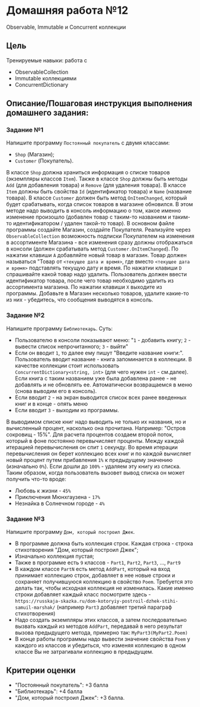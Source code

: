 # Домашняя работа №12

Observable, Immutable и Concurrent коллекции

## Цель
Тренируемые навыки: работа с
* ObservableCollection
* Immutable коллекциями
* ConcurrentDictionary

## Описание/Пошаговая инструкция выполнения домашнего задания:

### Задание №1

Напишите программу `Постоянный покупатель` с двумя классами:
* `Shop` (Магазин);
* `Customer` (Покупатель).

В классе `Shop` должна храниться информация о списке товаров (экземпляры классов `Item`). Также в классе `Shop` должны быть методы `Add` (для добавления товара) и `Remove` (для удаления товара).
В классе `Item` должны быть свойства `Id` (идентификатор товара) и `Name` (название товара).
В классе `Customer` должен быть метод `OnItemChanged`, который будет срабатывать, когда список товаров в магазине обновился. В этом методе надо выводить в консоль информацию о том, какое именно изменение произошло (добавлен товар с таким-то названием и таким-то идентификатором / удален такой-то товар).
В основном файле программы создайте Магазин, создайте Покупателя. Реализуйте через `ObservableCollection` возможность подписки Покупателем на изменения в ассортименте Магазина - все изменения сразу должны отображаться в консоли (должен срабатывать метод `Customer.OnItemChanged`).
По нажатии клавиши `A` добавляйте новый товар в магазин. Товар должен называться "Товар от `<текущее дата и время>`, где вместо `<текущее дата и время>` подставлять текущую дату и время.
По нажатии клавиши `D` спрашивайте какой товар надо удалить. Пользователь должен ввести идентификатор товара, после чего товар необходимо удалить из ассортимента магазина.
По нажатии клавиши `X` выходите из программы.
Добавьте в Магазин несколько товаров, удалите какие-то из них - убедитесь, что сообщения выводятся в консоль.

### Задание №2

Напишите программу `Библиотекарь`. Суть:
* Пользователю в консоли показывают меню: "`1` - добавить книгу; `2` - вывести список непрочитанного; `3` - выйти"
* Если он вводит `1`, то далее ему пишут "Введите название книги:". Пользователь вводит название - книга запоминается в коллекции. В качестве коллекции стоит использовать `ConcurrentDictionary<string, int>` (для чего нужен `int` - см.далее). Если книга с таким названием уже была добавлена ранее - не добавлять и не обновлять ее. Автоматически возвращаемся в меню (снова выводим его в консоль).
* Если вводит `2` - на экран выводится список всех ранее введенных книг и в конце - опять меню
* Если вводит `3` - выходим из программы.

В выводимом списке книг надо выводить не только их названия, но и вычисленный процент, насколько она прочитана. Например: "Остров сокровищ - 15%".
Для расчета процентов создаем второй поток, который в фоне постоянно перевычисляет проценты. Между каждой итерацией перевычисления он спит `1` секунду. Во время итерации перевычисления он берет коллекцию всех книг и по каждой вычисляет новый процент путем прибавления `1%` к предыдущему значению (изначально `0%`). Если дошли до `100%` - удаляем эту книгу из списка.
Таким образом, когда пользователь вызовет вывод списка он может получить что-то вроде:
* Любовь к жизни - `45%`
* Приключения Мюнхгаузена - `17%`
* Незнайка в Солнечном городе - `4%`

### Задание №3

Напишите программу `Дом, который построил Джек`.
* В программе должна быть коллекция строк. Каждая строка - строка стихотворения "Дом, который построил Джек";
* Изначально коллекция пустая;
* Также в программе есть `9` классов - `Part1`, `Part2`, `Part3`, ..., `Part9`
* В каждом классе `PartN` есть метод `AddPart`, который на вход принимает коллекцию строк, добавляет в нее новые строки и сохраняет получившуюся коллекцию в свойство `Poem`. Требуется это делать так, чтобы исходная коллекция не изменилась. Какие именно строки добавляет каждый класс посмотрите здесь - `https://russkaja-skazka.ru/dom-kotoryiy-postroil-dzhek-stihi-samuil-marshak/` (например `Part3` добавляет третий параграф стихотворения)
* Надо создать экземпляры этих классов, а затем последовательно вызвать каждый из методов `AddPart`, передавай в него результат вызова предыдущего метода, примерно так: `MyPart3(MyPart2.Poem)`
* В конце работы программы надо вывести значение свойства `Poem` у каждого из классов и убедиться, что изменяя коллекцию в одном классе Вы не затрагивали коллекцию в предыдущем.

## Критерии оценки
* "Постоянный покупатель": +3 балла
* "Библиотекарь": +4 балла
* "Дом, который построил Джек": +3 балла.